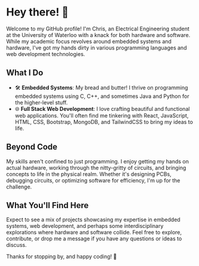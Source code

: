 # Hey there! 👋

Welcome to my GitHub profile! I'm Chris, an Electrical Engineering student at the University of Waterloo with a knack for both hardware and software. While my academic focus revolves around embedded systems and hardware, I've got my hands dirty in various programming languages and web development technologies.

## What I Do

- 🛠️ **Embedded Systems**: My bread and butter! I thrive on programming embedded systems using C, C++, and sometimes Java and Python for the higher-level stuff.
- 🌐 **Full Stack Web Development**: I love crafting beautiful and functional web applications. You'll often find me tinkering with React, JavaScript, HTML, CSS, Bootstrap, MongoDB, and TailwindCSS to bring my ideas to life.

## Beyond Code

My skills aren't confined to just programming. I enjoy getting my hands on actual hardware, working through the nitty-gritty of circuits, and bringing concepts to life in the physical realm. Whether it's designing PCBs, debugging circuits, or optimizing software for efficiency, I'm up for the challenge.

## What You'll Find Here

Expect to see a mix of projects showcasing my expertise in embedded systems, web development, and perhaps some interdisciplinary explorations where hardware and software collide. Feel free to explore, contribute, or drop me a message if you have any questions or ideas to discuss.

Thanks for stopping by, and happy coding! 🚀
